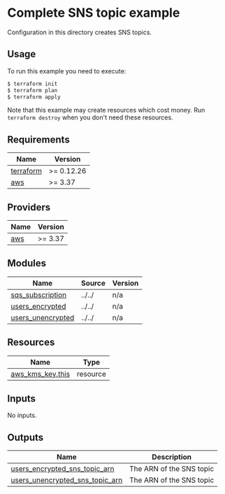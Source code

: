 # Complete SNS topic example

Configuration in this directory creates SNS topics.

## Usage

To run this example you need to execute:

```bash
$ terraform init
$ terraform plan
$ terraform apply
```

Note that this example may create resources which cost money. Run `terraform destroy` when you don't need these resources.

<!-- BEGINNING OF PRE-COMMIT-TERRAFORM DOCS HOOK -->
## Requirements

| Name | Version |
|------|---------|
| <a name="requirement_terraform"></a> [terraform](#requirement\_terraform) | >= 0.12.26 |
| <a name="requirement_aws"></a> [aws](#requirement\_aws) | >= 3.37 |

## Providers

| Name | Version |
|------|---------|
| <a name="provider_aws"></a> [aws](#provider\_aws) | >= 3.37 |

## Modules

| Name | Source | Version |
|------|--------|---------|
| <a name="module_sqs_subscription"></a> [sqs\_subscription](#module\_sqs\_subscription) | ../../ | n/a |
| <a name="module_users_encrypted"></a> [users\_encrypted](#module\_users\_encrypted) | ../../ | n/a |
| <a name="module_users_unencrypted"></a> [users\_unencrypted](#module\_users\_unencrypted) | ../../ | n/a |

## Resources

| Name | Type |
|------|------|
| [aws_kms_key.this](https://registry.terraform.io/providers/hashicorp/aws/latest/docs/resources/kms_key) | resource |

## Inputs

No inputs.

## Outputs

| Name | Description |
|------|-------------|
| <a name="output_users_encrypted_sns_topic_arn"></a> [users\_encrypted\_sns\_topic\_arn](#output\_users\_encrypted\_sns\_topic\_arn) | The ARN of the SNS topic |
| <a name="output_users_unencrypted_sns_topic_arn"></a> [users\_unencrypted\_sns\_topic\_arn](#output\_users\_unencrypted\_sns\_topic\_arn) | The ARN of the SNS topic |
<!-- END OF PRE-COMMIT-TERRAFORM DOCS HOOK -->
